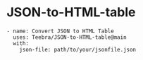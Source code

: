 # JSON-to-HTML-table
```
- name: Convert JSON to HTML Table
  uses: Teebra/JSON-to-HTML-table@main
  with:
    json-file: path/to/your/jsonfile.json

```
